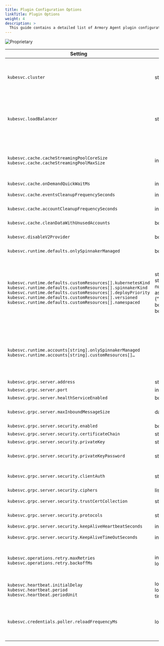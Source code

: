 ```yaml
---
title: Plugin Configuration Options
linkTitle: Plugin Options
weight: 4
description: >
  This guide contains a detailed list of Armory Agent plugin configuration options for Clouddriver.
---
```

![Proprietary](/images/proprietary.svg)

| Setting  | Type  | Default  | Description |
| -------- | ----- | -------- | ----------- |
| `kubesvc.cluster` | string | none | Type of clustering.<br>`local`: don’t try to coordinate with other Clouddriver instances<br>`redis`: use Redis to coordinate via pubsub. Use `redis` if you plan to use multiple Clouddriver instances.<br>`local` will be deprecated in a future release. |
| `kubesvc.loadBalancer`  | string | none | Pick a different account load balancing algorithm. Only implementation so far is the “MN algorithm” that does hides Agent connections from other clouddriver instances and assigns account to the least busy connected Clouddriver while never unassigning an account from a still connected instance unless it dies or stops being connected to that account. |
| `kubesvc.cache.cacheStreamingPoolCoreSize`<br>`kubesvc.cache.cacheStreamingPoolMaxSize` | integer | 10/100 | Thread pool sizing to write to cache. Each thread handles events for a single account at a time. It doesn't need to be greater than the number of agents. More threads means faster response. If Kubernetes accounts are very busy, you can set max size to `number of Kubernetes accounts / number of Clouddriver instances`. |
| `kubesvc.cache.onDemandQuickWaitMs` | integer | 10000 | How long to wait for a recache operation. |
| `kubesvc.cache.eventsCleanupFrequencySeconds` | integer | 7200 (2h) | How long to keep Kubernetes events cached for. |
| `kubesvc.cache.accountCleanupFrequencySeconds` | integer | 600 (10m) | How long to keep accounts that are no longer connected to any Agent |
| `kubesvc.cache.cleanDataWithUnusedAccounts` | boolean | true | When cleaning an old account, also clean its associated data |
| `kubesvc.disableV2Provider` | boolean | false | If you don’t need the V2 provider account, set that to true to speed up caching deserialization. |
| `kubesvc.runtime.defaults.onlySpinnakerManaged` | boolean | false | Same meaning as V2 provider. Should Spinnaker cache manifests that are not deployed by Spinnaker? |
| `kubesvc.runtime.defaults.customResources[].kubernetesKind`<br>`kubesvc.runtime.defaults.customResources[].spinnakerKind`<br>`kubesvc.runtime.defaults.customResources[].deployPriority`<br>`kubesvc.runtime.defaults.customResources[].versioned`<br>`kubesvc.runtime.defaults.customResources[].namespaced` | string<br>string<br>number as string (“100”)<br>boolean<br>boolean | none<br>none<br>“100”<br>false<br>false | Same meaning as V2 provider. Customize behavior of Spinnaker for an unknown (to Spinnaker) resource.<br><br>- `kubernetesKind` in the format `<kind>.<api group>`<br>- `spinnakerKind` is one of the Spinnaker kinds<br>- `deployPriority` will determine in which order Spinnaker will deploy a resource if multiple manifests are to be deployed in an operation.<br>- `versioned` should Spinnaker version new resource or just update them?<br>- `namespaced` is barely used with kubesvc. TODO: remove |
| `kubesvc.runtime.accounts[string].onlySpinnakerManaged`<br>`kubesvc.runtime.accounts[string].customResources[]…`  |                                                                    |                                         | Same as above but per account. This takes priority over default runtime settings. Default values are used if not populated for the account.<br><br>Format is a map (account name → props), e.g.<br>kubesvc.runtime.accounts:<br>   prod:<br>     onlySpinnakerManaged: true |
| `kubesvc.grpc.server.address`| string| `*` |Address to bind the gRPC server to|
| `kubesvc.grpc.server.port`| int | `9091` | Port to bind the gRPC server to |
| `kubesvc.grpc.server.healthServiceEnabled`| boolean | `true` | Enable gRPC healthcheck service |
| `kubesvc.grpc.server.maxInboundMessageSize`| data size | `4MB` | Maximum size of a gRPC message. It should be at least as big as the biggest Kubernetes object manifest you can expect. |
| `kubesvc.grpc.server.security.enabled`| boolean | `false` | Enable transport level security |
| `kubesvc.grpc.server.security.certificateChain`| string | none | Reference to the server's certificate chain. |
| `kubesvc.grpc.server.security.privateKey`| string | none | Reference to the private key of the server. |
| `kubesvc.grpc.server.security.privateKeyPassword`| string | none | Reference to private key password if password protected. You can use [secret management]({{<  ref "secrets" >}}) to store the password. |
| `kubesvc.grpc.server.security.clientAuth`| string | `NONE` | `NONE`: no client certificate verification, `OPTIONAL`: verify client certificates if presented, `REQUIRE`: require client to present certificates and verify it |
| `kubesvc.grpc.server.security.ciphers`| list(string) | `[]` | By default, use the systems default ciphers. |
| `kubesvc.grpc.server.security.trustCertCollection`| string | none | By default, use the systems default truststore (cacerts). Otherwise, reference to a truststore to validate clients. |
| `kubesvc.grpc.server.security.protocols`| string | none | By default, use the systems default protocols. Otherwise, list of protocols accepted (`TLSv1.1`, `TLSv1.2`, etc. |
| `kubesvc.grpc.server.security.keepAliveHeartbeatSeconds`| int | none | how often should send keepalive grpc pings to client |
| `kubesvc.grpc.server.security.KeepAliveTimeOutSeconds`| int | none | How long to wait for a response after a keepalive before closing the connection |
| `kubesvc.operations.retry.maxRetries`<br>`kubesvc.operations.retry.backoffMs` | int<br>long | 5<br>2000 | When an operation is to be sent to an account, Clouddriver will attempt to find a connected agent. If it cannot (e.g. restart of an agent, re-balancing, network issue), the operation will be retried up to `retry - 1` times with `backoffMs` wait time b/w each try. |
| `kubesvc.heartbeat.initialDelay`<br>`kubesvc.heartbeat.period`<br>`kubesvc.heartbeat.periodUnit` | long<br>long<br>timeUnit | 0<br>30<br>SECONDS | How often each Clouddriver node reports its assingments as recent. Set the heartbeat period to a value less than `kubesvc.cache.accountCleanupFrequencySeconds` to prevent losing account cache. |
| `kubesvc.credentials.poller.reloadFrequencyMs` | long | 30000 | <span class="badge badge-primary">2.23.0+</span> <span class="badge badge-primary">1.23.0+</span> How often the plugin will refresh account credentials to clouddriver in case `credentials.poller.enabled` is disabled. Otherwise the standard properties of `credentials.poller.enabled` and `credentials.poller.types.kubernetes.reloadFrequencyMs` are respected |

